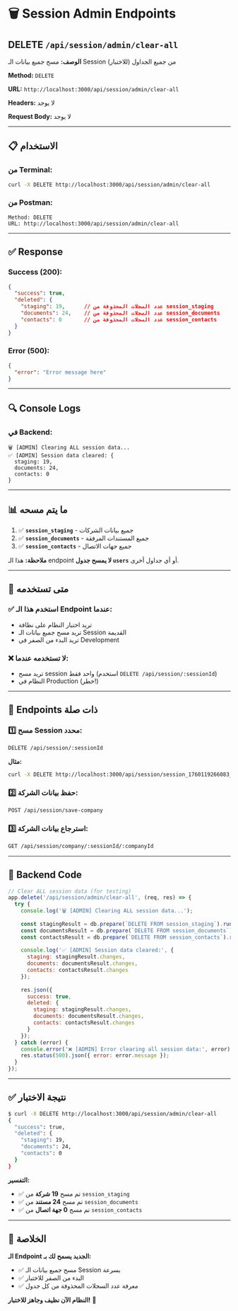 # 🗑️ Session Admin Endpoints

## DELETE `/api/session/admin/clear-all`

**الوصف:** مسح جميع بيانات الـ Session من جميع الجداول (للاختبار)

**Method:** `DELETE`

**URL:** `http://localhost:3000/api/session/admin/clear-all`

**Headers:** لا يوجد

**Request Body:** لا يوجد

---

## 📋 **الاستخدام**

### **من Terminal:**
```bash
curl -X DELETE http://localhost:3000/api/session/admin/clear-all
```

### **من Postman:**
```
Method: DELETE
URL: http://localhost:3000/api/session/admin/clear-all
```

---

## ✅ **Response**

### **Success (200):**
```json
{
  "success": true,
  "deleted": {
    "staging": 19,      // عدد السجلات المحذوفة من session_staging
    "documents": 24,    // عدد السجلات المحذوفة من session_documents
    "contacts": 0       // عدد السجلات المحذوفة من session_contacts
  }
}
```

### **Error (500):**
```json
{
  "error": "Error message here"
}
```

---

## 🔍 **Console Logs**

### **في Backend:**
```
🗑️ [ADMIN] Clearing ALL session data...
✅ [ADMIN] Session data cleared: {
  staging: 19,
  documents: 24,
  contacts: 0
}
```

---

## 📊 **ما يتم مسحه**

1. ✅ **`session_staging`** - جميع بيانات الشركات
2. ✅ **`session_documents`** - جميع المستندات المرفقة
3. ✅ **`session_contacts`** - جميع جهات الاتصال

**ملاحظة:** هذا الـ endpoint **لا يمسح جدول `users`** أو أي جداول أخرى.

---

## 🎯 **متى تستخدمه**

### **✅ استخدم هذا الـ Endpoint عندما:**
- تريد اختبار النظام على نظافة
- تريد مسح جميع بيانات الـ Session القديمة
- تريد البدء من الصفر في Development

### **❌ لا تستخدمه عندما:**
- تريد مسح session واحد فقط (استخدم `DELETE /api/session/:sessionId`)
- النظام في Production (خطر!)

---

## 🔗 **Endpoints ذات صلة**

### **1️⃣ مسح Session محدد:**
```bash
DELETE /api/session/:sessionId
```
**مثال:**
```bash
curl -X DELETE http://localhost:3000/api/session/session_1760119266083_2upiyx818
```

### **2️⃣ حفظ بيانات الشركة:**
```bash
POST /api/session/save-company
```

### **3️⃣ استرجاع بيانات الشركة:**
```bash
GET /api/session/company/:sessionId/:companyId
```

---

## 📝 **Backend Code**

```javascript
// Clear ALL session data (for testing)
app.delete('/api/session/admin/clear-all', (req, res) => {
  try {
    console.log('🗑️ [ADMIN] Clearing ALL session data...');
    
    const stagingResult = db.prepare(`DELETE FROM session_staging`).run();
    const documentsResult = db.prepare(`DELETE FROM session_documents`).run();
    const contactsResult = db.prepare(`DELETE FROM session_contacts`).run();
    
    console.log('✅ [ADMIN] Session data cleared:', {
      staging: stagingResult.changes,
      documents: documentsResult.changes,
      contacts: contactsResult.changes
    });
    
    res.json({ 
      success: true,
      deleted: {
        staging: stagingResult.changes,
        documents: documentsResult.changes,
        contacts: contactsResult.changes
      }
    });
  } catch (error) {
    console.error('❌ [ADMIN] Error clearing all session data:', error);
    res.status(500).json({ error: error.message });
  }
});
```

---

## ✅ **نتيجة الاختبار**

```bash
$ curl -X DELETE http://localhost:3000/api/session/admin/clear-all
{
  "success": true,
  "deleted": {
    "staging": 19,
    "documents": 24,
    "contacts": 0
  }
}
```

**التفسير:**
- ✅ تم مسح **19 شركة** من `session_staging`
- ✅ تم مسح **24 مستند** من `session_documents`
- ✅ تم مسح **0 جهة اتصال** من `session_contacts`

---

## 🚀 **الخلاصة**

**الـ Endpoint الجديد يسمح لك بـ:**
- ✅ مسح جميع بيانات الـ Session بسرعة
- ✅ البدء من الصفر للاختبار
- ✅ معرفة عدد السجلات المحذوفة من كل جدول

**النظام الآن نظيف وجاهز للاختبار!** 🎉

